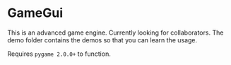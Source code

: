 # GameGui
This is an advanced game engine.
Currently looking for collaborators.
The demo folder contains the demos so that you can learn the usage.

Requires `pygame 2.0.0+` to function.
